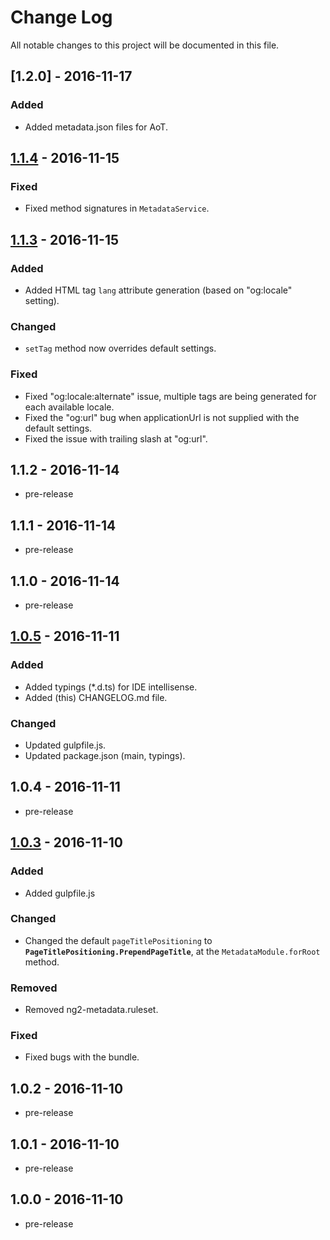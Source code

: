 ﻿# Change Log
All notable changes to this project will be documented in this file.

## [1.2.0] - 2016-11-17
### Added
- Added metadata.json files for AoT.

## [1.1.4] - 2016-11-15
### Fixed
- Fixed method signatures in `MetadataService`.

## [1.1.3] - 2016-11-15
### Added
- Added HTML tag `lang` attribute generation (based on "og:locale" setting).

### Changed
- `setTag` method now overrides default settings.

### Fixed
- Fixed "og:locale:alternate" issue, multiple tags are being generated for each available locale.
- Fixed the "og:url" bug when applicationUrl is not supplied with the default settings.
- Fixed the issue with trailing slash at "og:url".

## 1.1.2 - 2016-11-14
- pre-release

## 1.1.1 - 2016-11-14
- pre-release

## 1.1.0 - 2016-11-14
- pre-release

## [1.0.5] - 2016-11-11
### Added
- Added typings (*.d.ts) for IDE intellisense.
- Added (this) CHANGELOG.md file.

### Changed
- Updated gulpfile.js.
- Updated package.json (main, typings).

## 1.0.4 - 2016-11-11
- pre-release

## [1.0.3] - 2016-11-10
### Added
- Added gulpfile.js

### Changed
- Changed the default `pageTitlePositioning` to **`PageTitlePositioning.PrependPageTitle`**, at the `MetadataModule.forRoot` method.

### Removed
- Removed ng2-metadata.ruleset.

### Fixed
- Fixed bugs with the bundle.

## 1.0.2 - 2016-11-10
- pre-release

## 1.0.1 - 2016-11-10
- pre-release

## 1.0.0 - 2016-11-10
- pre-release

[1.1.4]: https://github.com/fulls1z3/ng2-metadata/compare/1.1.3...1.1.4
[1.1.3]: https://github.com/fulls1z3/ng2-metadata/compare/1.0.5...1.1.3
[1.0.5]: https://github.com/fulls1z3/ng2-metadata/compare/1.0.3...1.0.5
[1.0.3]: https://github.com/fulls1z3/ng2-metadata/compare/1.0.2...1.0.3
